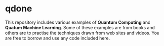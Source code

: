 # qdone
This repository includes various examples of **Quantum Computing** and **Quatum Machine Learning**. Some of these examples are from books and others are to practise the techniques drawn from web sites and videos. You are free to borrow and use any code included here.
